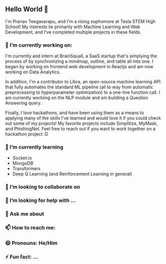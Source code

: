 ## Hello World 👋

I'm Pranav Teegavarapu, and I'm a rising sophomore at Tesla STEM High School! My interests lie primarily with Machine Learning and Web Development, and I've completed multiple projects in these fields. 

### 🔭 I’m currently working on:
I'm currently and intern at BrainSquall, a SaaS startup that's simplying the process of  by synchronizing a mindmap, outline, and table all into one. I began by working on frontend web development in Reactjs and am now working on Data Analytics.

In addition, I'm a contributor to Libra, an open-source machine learning API that fully automates the standard ML pipeline (all to way from automatic preprocessing to hyperparameter optimization) to a one-line function call. I am currently workiing on the NLP module and am building a Question Answering query.

Finally, I love hackathons, and have been using them as a means to applying many of the skills I've learned and would love it if you could check out some of my projects! My favorite projects include Simplitize, MyMask, and PhishingNet. Feel free to reach out if you want to work together on a hackathon project :D

### 🌱 I’m currently learning
- Socket.io
- MongoDB
- Transformers
- Deep Q Learning (and Reinforcement Learning in general)

### 👯 I’m looking to collaborate on 


### 🤔 I’m looking for help with ...
### 💬 Ask me about

### 📫 How to reach me: 

### 😄 Pronouns: He/Him
### ⚡ Fun fact: ...
